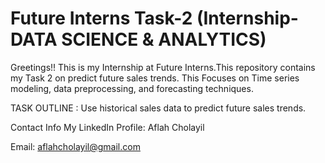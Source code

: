 # Future Interns Task-2 (Internship-DATA SCIENCE & ANALYTICS)

Greetings!! This is my Internship at Future Interns.This repository contains my Task 2 on predict future sales trends. This Focuses on Time series modeling, data preprocessing, and forecasting
techniques.

TASK OUTLINE : Use historical sales data to predict future sales trends.

Contact Info My LinkedIn Profile: Aflah Cholayil

Email: aflahcholayil@gmail.com

